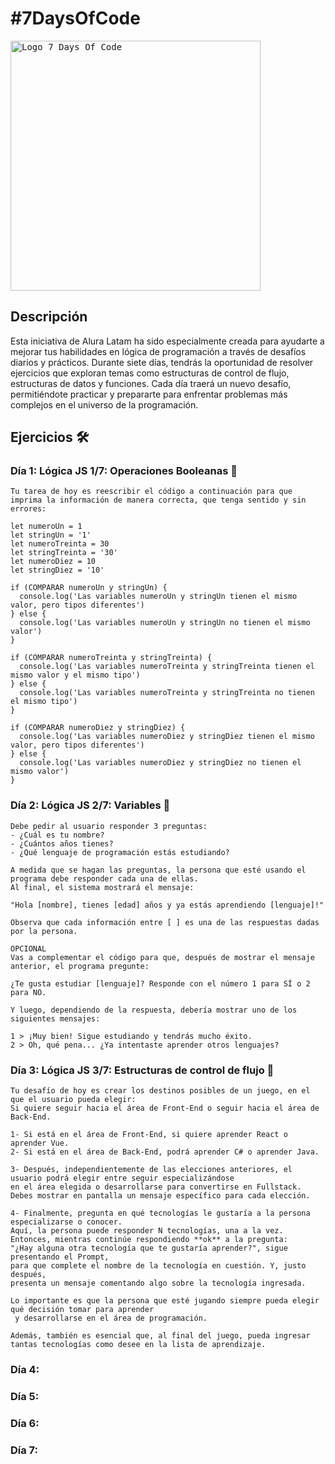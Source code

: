 # #7DaysOfCode

<kbd>
  <image
    src="./assets/logosevendays.png"
    alt="Logo 7 Days Of Code"
    caption="#7DaysOfCode"
    width="400">
</kbd>

## Descripción

Esta iniciativa de Alura Latam ha sido especialmente creada para ayudarte a mejorar tus habilidades en lógica de programación a través de desafíos diarios y prácticos.
Durante siete días, tendrás la oportunidad de resolver ejercicios que exploran temas como estructuras de control de flujo, estructuras de datos y funciones.
Cada día traerá un nuevo desafío, permitiéndote practicar y prepararte para enfrentar problemas más complejos en el universo de la programación.

## Ejercicios :hammer_and_wrench:

### Día 1: Lógica JS 1/7: Operaciones Booleanas :memo:

```
Tu tarea de hoy es reescribir el código a continuación para que imprima la información de manera correcta, que tenga sentido y sin errores:

let numeroUn = 1
let stringUn = '1'
let numeroTreinta = 30
let stringTreinta = '30'
let numeroDiez = 10
let stringDiez = '10'

if (COMPARAR numeroUn y stringUn) {
  console.log('Las variables numeroUn y stringUn tienen el mismo valor, pero tipos diferentes')
} else {
  console.log('Las variables numeroUn y stringUn no tienen el mismo valor')
}

if (COMPARAR numeroTreinta y stringTreinta) {
  console.log('Las variables numeroTreinta y stringTreinta tienen el mismo valor y el mismo tipo')
} else {
  console.log('Las variables numeroTreinta y stringTreinta no tienen el mismo tipo')
}

if (COMPARAR numeroDiez y stringDiez) {
  console.log('Las variables numeroDiez y stringDiez tienen el mismo valor, pero tipos diferentes')
} else {
  console.log('Las variables numeroDiez y stringDiez no tienen el mismo valor')
}
```

### Día 2: Lógica JS 2/7: Variables :memo:

```
Debe pedir al usuario responder 3 preguntas:
- ¿Cuál es tu nombre?
- ¿Cuántos años tienes?
- ¿Qué lenguaje de programación estás estudiando?

A medida que se hagan las preguntas, la persona que esté usando el programa debe responder cada una de ellas.
Al final, el sistema mostrará el mensaje:

"Hola [nombre], tienes [edad] años y ya estás aprendiendo [lenguaje]!"

Observa que cada información entre [ ] es una de las respuestas dadas por la persona.

OPCIONAL
Vas a complementar el código para que, después de mostrar el mensaje anterior, el programa pregunte:

¿Te gusta estudiar [lenguaje]? Responde con el número 1 para SÍ o 2 para NO.

Y luego, dependiendo de la respuesta, debería mostrar uno de los siguientes mensajes:

1 > ¡Muy bien! Sigue estudiando y tendrás mucho éxito.
2 > Oh, qué pena... ¿Ya intentaste aprender otros lenguajes?

```

### Día 3: Lógica JS 3/7: Estructuras de control de flujo :memo:

```
Tu desafío de hoy es crear los destinos posibles de un juego, en el que el usuario pueda elegir:
Si quiere seguir hacia el área de Front-End o seguir hacia el área de Back-End.

1- Si está en el área de Front-End, si quiere aprender React o aprender Vue.
2- Si está en el área de Back-End, podrá aprender C# o aprender Java.

3- Después, independientemente de las elecciones anteriores, el usuario podrá elegir entre seguir especializándose
en el área elegida o desarrollarse para convertirse en Fullstack.
Debes mostrar en pantalla un mensaje específico para cada elección.

4- Finalmente, pregunta en qué tecnologías le gustaría a la persona especializarse o conocer.
Aquí, la persona puede responder N tecnologías, una a la vez. Entonces, mientras continúe respondiendo **ok** a la pregunta:
"¿Hay alguna otra tecnología que te gustaría aprender?", sigue presentando el Prompt,
para que complete el nombre de la tecnología en cuestión. Y, justo después,
presenta un mensaje comentando algo sobre la tecnología ingresada.

Lo importante es que la persona que esté jugando siempre pueda elegir qué decisión tomar para aprender
 y desarrollarse en el área de programación.

Además, también es esencial que, al final del juego, pueda ingresar tantas tecnologías como desee en la lista de aprendizaje.
```

### Día 4:

### Día 5:

### Día 6:

### Día 7:
